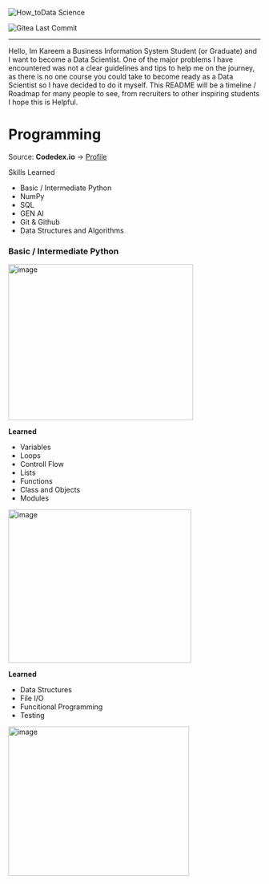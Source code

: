 ![How_toData Science](https://github.com/user-attachments/assets/909f8629-a418-4256-ba15-93a05ffdba86)

![Gitea Last Commit](https://img.shields.io/gitea/last-commit/kareemkotb/How%20to%20Data%20Science)

***
Hello, Im Kareem a Business Information System Student (or Graduate) and I want to become a Data Scientist. One of the major problems I have encountered was not a clear guidelines and tips to help me on the journey, as there is no one course you could take to become ready as a Data Scientist so I have decided to do it myself. This README will be a timeline / Roadmap for many people to see, from recruiters to other inspiring students
I hope this is Helpful.

# Programming
Source: **Codedex.io** → [Profile](https://www.codedex.io/@Kreamy)

Skills Learned
  - Basic / Intermediate Python
  - NumPy
  - SQL
  - GEN AI
  - Git & Github
  - Data Structures and Algorithms

### Basic / Intermediate Python

<img width="369" height="311" alt="image" src="https://github.com/user-attachments/assets/cab99b83-8c79-47cd-9a23-818eaad22850" />

**Learned** 
- Variables
- Loops
- Controll Flow
- Lists
- Functions
- Class and Objects
- Modules

<img width="365" height="306" alt="image" src="https://github.com/user-attachments/assets/56080d52-1a23-4e2f-b863-e95fed52e20d" />

**Learned**
- Data Structures
- File I/O
- Funcitional Programming
- Testing

<img width="361" height="298" alt="image" src="https://github.com/user-attachments/assets/c4472b6c-291a-443e-a874-f5ceb9ff13ac" />




